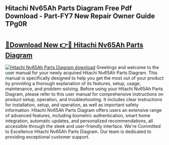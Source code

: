 ## Hitachi Nv65Ah Parts Diagram Free Pdf Download - Part-FY7 New Repair Owner Guide TPg0R

# <h2><a href="http://dfp3grz.blite.top/?on=Hitachi+Nv65Ah+Parts+Diagram">🔗Download New 👉🔴 Hitachi Nv65Ah Parts Diagram</a></h2>

[![Hitachi Nv65Ah Parts Diagram download](https://i.imgur.com/lujVjoI.png)](http://dfp3grz.blite.top/?on=Hitachi+Nv65Ah+Parts+Diagram)
Greetings and welcome to the user manual for your newly acquired Hitachi Nv65Ah Parts Diagram. This manual is specifically designed to help you get the most out of your product by providing a thorough explanation of its features, setup, usage, maintenance, and problem-solving. Before using your Hitachi Nv65Ah Parts Diagram, please refer to this user manual for comprehensive instructions on product setup, operation, and troubleshooting. It includes clear instructions for installation, setup, and operation, as well as important safety information. Hitachi Nv65Ah Parts Diagram offers users an extensive range of advanced features, including biometric authentication, smart home integration, automatic updates, and personalized recommendations, all accessible through the sleek and user-friendly interface. We're Committed to Excellence Hitachi Nv65Ah Parts Diagram. Our team is dedicated to providing exceptional customer support.
